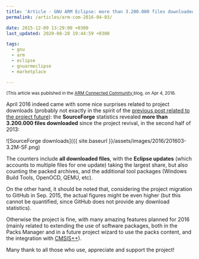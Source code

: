 ```yaml
---
title: 'Article - GNU ARM Eclipse: more than 3.200.000 files downloaded!'
permalink: /articles/arm-com-2016-04-03/

date: 2015-12-09 13:29:00 +0300
last_updated: 2020-08-28 19:44:59 +0300

tags:
  - gnu
  - arm
  - eclipse
  - gnuarmeclipse
  - marketplace

---
```


<small>(This article was published in the [ARM Connected Community ](https://community.arm.com/groups/tools/blog/2016/04/03/gnu-arm-eclipse-more-than-3200000-files-downloaded) blog, on Apr 4, 2016.</small>

April 2016 indeed came with some nice surprises related to project downloads (probably not exactly in the spirit of the [previous post related to the project future](https://community.arm.com/groups/tools/blog/2016/03/31/the-gnu-arm-eclipse-project-future-looks-bleak)): the **SourceForge** statistics revealed **more than 3.200.000 files downloaded** since the project revival, in the second half of 2013:

![SourceForge downloads]({{ site.baseurl }}/assets/images/2016/201603-3.2M-SF.png)

The counters include **all downloaded files**, with the **Eclipse updates** (which accounts to multiple files for one update) taking the largest share, but also counting the packed archives, and the additional tool packages (Windows Build Tools, OpenOCD, QEMU, etc).

On the other hand, it should be noted that, considering the project migration to GitHub in Sep. 2015, the actual figures might be even higher (but this cannot be quantified, since GitHub does not provide any download statistics).

Otherwise the project is fine, with many amazing features planned for 2016 (mainly related to extending the use of software packages, both in the Packs Manager and in a future project wizard to use the packs content, and the integration with [CMSIS++](https://community.arm.com/groups/tools/blog/2016/03/11/cmsis-a-proposal-for-a-future-cmsis-written-in-c)).

Many thank to all those who use, appreciate and support the project!
